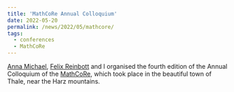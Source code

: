 ```yaml
---
title: 'MathCoRe Annual Colloquium'
date: 2022-05-20
permalink: /news/2022/05/mathcore/
tags:
  - conferences
  - MathCoRe
---
```


[Anna Michael](https://www.geometry.ovgu.de/home/Members/Anna+Michael.html), [Felix Reinbott](https://www.researchgate.net/profile/Felix-Reinbott) and I organised the fourth edition of the Annual Colloquium of the [MathCoRe](https://www.mathcore.ovgu.de/index.php?show=events&event=2022-05-18-annual-colloquium), which took place in the beautiful town of Thale, near the Harz mountains.